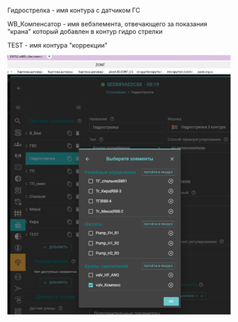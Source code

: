 Гидрострелка - имя контура с датчиком ГС

WB_Компенсатор - имя вебэлемента, отвечающего за показания "крана" который добавлен в контур  гидро стрелки

TEST - имя контура "коррекции"

![Настройка контура](set_hc.png)
